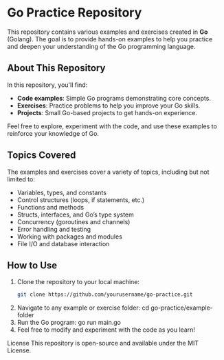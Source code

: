 # Go Practice Repository

This repository contains various examples and exercises created in **Go** (Golang). The goal is to provide hands-on examples to help you practice and deepen your understanding of the Go programming language.

## About This Repository

In this repository, you'll find:

- **Code examples**: Simple Go programs demonstrating core concepts.
- **Exercises**: Practice problems to help you improve your Go skills.
- **Projects**: Small Go-based projects to get hands-on experience.

Feel free to explore, experiment with the code, and use these examples to reinforce your knowledge of Go.

## Topics Covered

The examples and exercises cover a variety of topics, including but not limited to:

- Variables, types, and constants
- Control structures (loops, if statements, etc.)
- Functions and methods
- Structs, interfaces, and Go’s type system
- Concurrency (goroutines and channels)
- Error handling and testing
- Working with packages and modules
- File I/O and database interaction

## How to Use

1. Clone the repository to your local machine:
   ```bash
   git clone https://github.com/yourusername/go-practice.git
2. Navigate to any example or exercise folder:
     cd go-practice/example-folder
3. Run the Go program:
     go run main.go
4. Feel free to modify and experiment with the code as you learn!

License
This repository is open-source and available under the MIT License.
